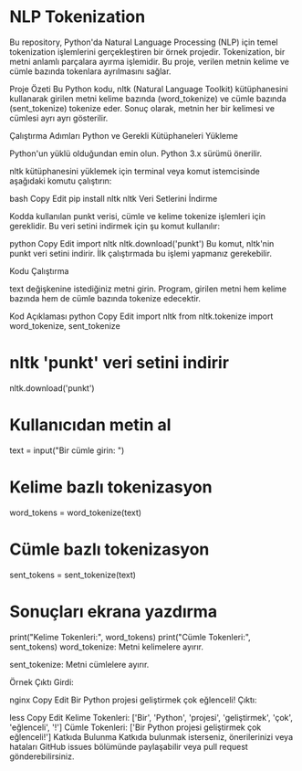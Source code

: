 # NLP Tokenization
Bu repository, Python'da Natural Language Processing (NLP) için temel tokenization işlemlerini gerçekleştiren bir örnek projedir. Tokenization, bir metni anlamlı parçalara ayırma işlemidir. Bu proje, verilen metnin kelime ve cümle bazında tokenlara ayrılmasını sağlar.

Proje Özeti
Bu Python kodu, nltk (Natural Language Toolkit) kütüphanesini kullanarak girilen metni kelime bazında (word_tokenize) ve cümle bazında (sent_tokenize) tokenize eder. Sonuç olarak, metnin her bir kelimesi ve cümlesi ayrı ayrı gösterilir.

Çalıştırma Adımları
Python ve Gerekli Kütüphaneleri Yükleme

Python'un yüklü olduğundan emin olun. Python 3.x sürümü önerilir.

nltk kütüphanesini yüklemek için terminal veya komut istemcisinde aşağıdaki komutu çalıştırın:

bash
Copy
Edit
pip install nltk
nltk Veri Setlerini İndirme

Kodda kullanılan punkt verisi, cümle ve kelime tokenize işlemleri için gereklidir. Bu veri setini indirmek için şu komut kullanılır:

python
Copy
Edit
import nltk
nltk.download('punkt')
Bu komut, nltk'nin punkt veri setini indirir. İlk çalıştırmada bu işlemi yapmanız gerekebilir.

Kodu Çalıştırma

text değişkenine istediğiniz metni girin. Program, girilen metni hem kelime bazında hem de cümle bazında tokenize edecektir.

Kod Açıklaması
python
Copy
Edit
import nltk
from nltk.tokenize import word_tokenize, sent_tokenize

# nltk 'punkt' veri setini indirir
nltk.download('punkt')

# Kullanıcıdan metin al
text = input("Bir cümle girin: ")

# Kelime bazlı tokenizasyon
word_tokens = word_tokenize(text)

# Cümle bazlı tokenizasyon
sent_tokens = sent_tokenize(text)

# Sonuçları ekrana yazdırma
print("Kelime Tokenleri:", word_tokens)
print("Cümle Tokenleri:", sent_tokens)
word_tokenize: Metni kelimelere ayırır.

sent_tokenize: Metni cümlelere ayırır.

Örnek Çıktı
Girdi:

nginx
Copy
Edit
Bir Python projesi geliştirmek çok eğlenceli!
Çıktı:

less
Copy
Edit
Kelime Tokenleri: ['Bir', 'Python', 'projesi', 'geliştirmek', 'çok', 'eğlenceli', '!']
Cümle Tokenleri: ['Bir Python projesi geliştirmek çok eğlenceli!']
Katkıda Bulunma
Katkıda bulunmak isterseniz, önerilerinizi veya hataları GitHub issues bölümünde paylaşabilir veya pull request gönderebilirsiniz.

